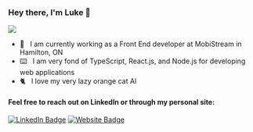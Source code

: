 ### Hey there, I'm Luke 👋

<img src="https://wakatime.com/share/@588d56e4-e8a2-4663-a868-1257add19746/cbdbc5c9-2721-403c-ac67-6a797bae4b89.svg" height="auto" width="auto">

- 💼&nbsp;&nbsp; I am currently working as a Front End developer at MobiStream in Hamilton, ON
- ⌨️&nbsp;&nbsp; I am very fond of TypeScript, React.js, and Node.js for developing web applications
- 🐈&nbsp;&nbsp; I love my very lazy orange cat Al

#### Feel free to reach out on LinkedIn or through my personal site: 

[![LinkedIn Badge](https://img.shields.io/badge/-luke--p-blue?style=flat-square&logo=Linkedin&logoColor=white&link=https://www.linkedin.com/in/luke-p/)](https://www.linkedin.com/in/luke-p/) [![Website Badge](https://img.shields.io/badge/-lukepritchard.ca-0d3b73?style=flat-square&logo=website&logoColor=white&link=https://www.lukepritchard.ca/)](https://www.lukepritchard.ca/)

<!--
**luke-pritch/luke-pritch** is a ✨ _special_ ✨ repository because its `README.md` (this file) appears on your GitHub profile.

Here are some ideas to get you started:

- 🔭 I’m currently working on ...
- 🌱 I’m currently learning ...
- 👯 I’m looking to collaborate on ...
- 🤔 I’m looking for help with ...
- 💬 Ask me about ...
- 📫 How to reach me: ...
- 😄 Pronouns: ...
- ⚡ Fun fact: ...
-->
